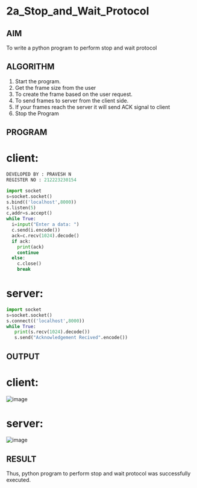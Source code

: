 
# 2a_Stop_and_Wait_Protocol
## AIM 
To write a python program to perform stop and wait protocol
## ALGORITHM
1. Start the program.
2. Get the frame size from the user
3. To create the frame based on the user request.
4. To send frames to server from the client side.
5. If your frames reach the server it will send ACK signal to client
6. Stop the Program
## PROGRAM
# client:
```python
DEVELOPED BY : PRAVESH N
REGISTER NO : 212223230154
```
```py
import socket
s=socket.socket()
s.bind(('localhost',8000))
s.listen(5)
c,addr=s.accept()
while True:
  i=input("Enter a data: ")
  c.send(i.encode())
  ack=c.recv(1024).decode()
  if ack:
    print(ack)
    continue
  else:
    c.close()
    break
```
# server:
```py
import socket
s=socket.socket()
s.connect(('localhost',8000))
while True:
   print(s.recv(1024).decode())
   s.send("Acknowledgement Recived".encode())
```
## OUTPUT
# client:
![image](https://github.com/AasrithSairam/2a_Stop_and_Wait_Protocol/assets/139331438/f6c7607d-7e9c-4142-a30e-def35b72db2c)
# server:
![image](https://github.com/AasrithSairam/2a_Stop_and_Wait_Protocol/assets/139331438/553fc679-cac0-47e7-b3f3-4d6e592d134d)

## RESULT
Thus, python program to perform stop and wait protocol was successfully executed.
